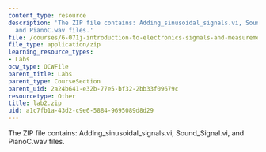 ```yaml
---
content_type: resource
description: 'The ZIP file contains: Adding_sinusoidal_signals.vi, Sound_Signal.vi,
  and PianoC.wav files.'
file: /courses/6-071j-introduction-to-electronics-signals-and-measurement-spring-2006/a1c7fb1a43d2c9e658849695089d8d29_lab2.zip
file_type: application/zip
learning_resource_types:
- Labs
ocw_type: OCWFile
parent_title: Labs
parent_type: CourseSection
parent_uid: 2a24b641-e32b-77e5-bf32-2bb33f09679c
resourcetype: Other
title: lab2.zip
uid: a1c7fb1a-43d2-c9e6-5884-9695089d8d29
---
```

The ZIP file contains: Adding_sinusoidal_signals.vi, Sound_Signal.vi, and PianoC.wav files.

